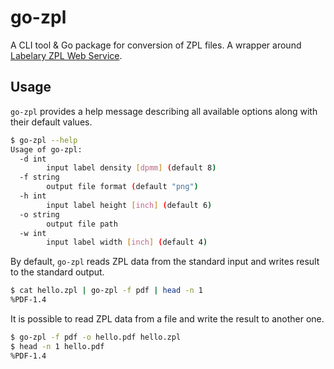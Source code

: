 # go-zpl

A CLI tool & Go package for conversion of ZPL files.
A wrapper around [Labelary ZPL Web Service](http://labelary.com/service.html).

## Usage

`go-zpl` provides a help message describing all available options along with
their default values.

```bash
$ go-zpl --help              
Usage of go-zpl:
  -d int
        input label density [dpmm] (default 8)
  -f string
        output file format (default "png")
  -h int
        input label height [inch] (default 6)
  -o string
        output file path
  -w int
        input label width [inch] (default 4)
```

By default, `go-zpl` reads ZPL data from the standard input and writes result
to the standard output.

```bash
$ cat hello.zpl | go-zpl -f pdf | head -n 1
%PDF-1.4
```

It is possible to read ZPL data from a file and write the result to another one.

```bash
$ go-zpl -f pdf -o hello.pdf hello.zpl
$ head -n 1 hello.pdf                   
%PDF-1.4
```
